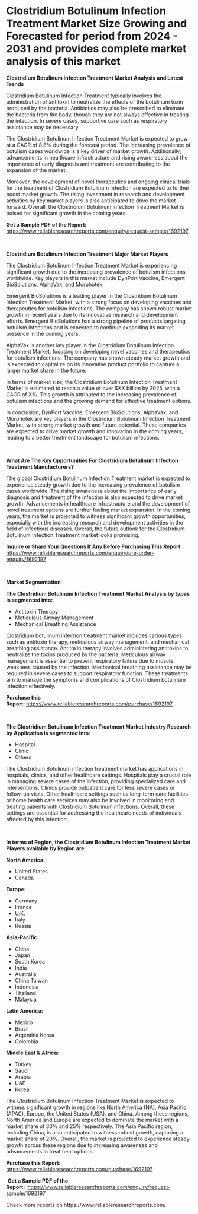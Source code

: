<p><h1>Clostridium Botulinum Infection Treatment Market Size Growing and Forecasted for period from 2024 - 2031 and provides complete market analysis of this market</h1></p><p><strong>Clostridium Botulinum Infection Treatment Market Analysis and Latest Trends</strong></p>
<p><p>Clostridium Botulinum Infection Treatment typically involves the administration of antitoxin to neutralize the effects of the botulinum toxin produced by the bacteria. Antibiotics may also be prescribed to eliminate the bacteria from the body, though they are not always effective in treating the infection. In severe cases, supportive care such as respiratory assistance may be necessary.</p><p>The Clostridium Botulinum Infection Treatment Market is expected to grow at a CAGR of 8.8% during the forecast period. The increasing prevalence of botulism cases worldwide is a key driver of market growth. Additionally, advancements in healthcare infrastructure and rising awareness about the importance of early diagnosis and treatment are contributing to the expansion of the market.</p><p>Moreover, the development of novel therapeutics and ongoing clinical trials for the treatment of Clostridium Botulinum Infection are expected to further boost market growth. The rising investment in research and development activities by key market players is also anticipated to drive the market forward. Overall, the Clostridium Botulinum Infection Treatment Market is poised for significant growth in the coming years.</p></p>
<p><strong>Get a Sample PDF of the Report:&nbsp;</strong> <a href="https://www.reliableresearchreports.com/enquiry/request-sample/1692197">https://www.reliableresearchreports.com/enquiry/request-sample/1692197</a></p>
<p>&nbsp;</p>
<p><strong>Clostridium Botulinum Infection Treatment Major Market Players</strong></p>
<p><p>The Clostridium Botulinum Infection Treatment Market is experiencing significant growth due to the increasing prevalence of botulism infections worldwide. Key players in this market include DynPort Vaccine, Emergent BioSolutions, AlphaVax, and Morphotek.</p><p>Emergent BioSolutions is a leading player in the Clostridium Botulinum Infection Treatment Market, with a strong focus on developing vaccines and therapeutics for botulism infections. The company has shown robust market growth in recent years due to its innovative research and development efforts. Emergent BioSolutions has a strong pipeline of products targeting botulism infections and is expected to continue expanding its market presence in the coming years.</p><p>AlphaVax is another key player in the Clostridium Botulinum Infection Treatment Market, focusing on developing novel vaccines and therapeutics for botulism infections. The company has shown steady market growth and is expected to capitalize on its innovative product portfolio to capture a larger market share in the future.</p><p>In terms of market size, the Clostridium Botulinum Infection Treatment Market is estimated to reach a value of over $XX billion by 2025, with a CAGR of X%. This growth is attributed to the increasing prevalence of botulism infections and the growing demand for effective treatment options.</p><p>In conclusion, DynPort Vaccine, Emergent BioSolutions, AlphaVax, and Morphotek are key players in the Clostridium Botulinum Infection Treatment Market, with strong market growth and future potential. These companies are expected to drive market growth and innovation in the coming years, leading to a better treatment landscape for botulism infections.</p></p>
<p>&nbsp;</p>
<p><strong>What Are The Key Opportunities For Clostridium Botulinum Infection Treatment Manufacturers?</strong></p>
<p><p>The global Clostridium Botulinum Infection Treatment market is expected to experience steady growth due to the increasing prevalence of botulism cases worldwide. The rising awareness about the importance of early diagnosis and treatment of the infection is also expected to drive market growth. Advancements in healthcare infrastructure and the development of novel treatment options are further fueling market expansion. In the coming years, the market is projected to witness significant growth opportunities, especially with the increasing research and development activities in the field of infectious diseases. Overall, the future outlook for the Clostridium Botulinum Infection Treatment market looks promising.</p></p>
<p><strong>Inquire or Share Your Questions If Any Before Purchasing This Report:</strong> <a href="https://www.reliableresearchreports.com/enquiry/pre-order-enquiry/1692197">https://www.reliableresearchreports.com/enquiry/pre-order-enquiry/1692197</a></p>
<p>&nbsp;</p>
<p><strong>Market Segmentation</strong></p>
<p><strong>The Clostridium Botulinum Infection Treatment Market Analysis by types is segmented into:</strong></p>
<p><ul><li>Antitoxin Therapy</li><li>Meticulous Airway Management</li><li>Mechanical Breathing Assistance</li></ul></p>
<p><p>Clostridium botulinum infection treatment market includes various types such as antitoxin therapy, meticulous airway management, and mechanical breathing assistance. Antitoxin therapy involves administering antitoxins to neutralize the toxins produced by the bacteria. Meticulous airway management is essential to prevent respiratory failure due to muscle weakness caused by the infection. Mechanical breathing assistance may be required in severe cases to support respiratory function. These treatments aim to manage the symptoms and complications of Clostridium botulinum infection effectively.</p></p>
<p><strong>Purchase this Report:&nbsp;</strong><a href="https://www.reliableresearchreports.com/purchase/1692197">https://www.reliableresearchreports.com/purchase/1692197</a></p>
<p>&nbsp;</p>
<p><strong>The Clostridium Botulinum Infection Treatment Market Industry Research by Application is segmented into:</strong></p>
<p><ul><li>Hospital</li><li>Clinic</li><li>Others</li></ul></p>
<p><p>The Clostridium Botulinum infection treatment market has applications in hospitals, clinics, and other healthcare settings. Hospitals play a crucial role in managing severe cases of the infection, providing specialized care and interventions. Clinics provide outpatient care for less severe cases or follow-up visits. Other healthcare settings such as long-term care facilities or home health care services may also be involved in monitoring and treating patients with Clostridium Botulinum infections. Overall, these settings are essential for addressing the healthcare needs of individuals affected by this infection.</p></p>
<p>&nbsp;</p>
<p><strong>In terms of Region, the Clostridium Botulinum Infection Treatment Market Players available by Region are:</strong></p>
<p>
    <p> <strong> North America: </strong>
        <ul>
            <li>United States</li>
            <li>Canada</li>
        </ul>
        </p> 
    <p> <strong> Europe: </strong>
        <ul>
            <li>Germany</li>
            <li>France</li>
            <li>U.K.</li>
            <li>Italy</li>
            <li>Russia</li>
        </ul>
        </p> 
    <p> <strong> Asia-Pacific: </strong>
        <ul>
            <li>China</li>
            <li>Japan</li>
            <li>South Korea</li>
            <li>India</li>
            <li>Australia</li>
            <li>China Taiwan</li>
            <li>Indonesia</li>
            <li>Thailand</li>
            <li>Malaysia</li>
        </ul>
        </p> 
    <p> <strong> Latin America: </strong>
        <ul>
            <li>Mexico</li>
            <li>Brazil</li>
            <li>Argentina Korea</li>
            <li>Colombia</li>
        </ul>
        </p> 
    <p> <strong> Middle East & Africa: </strong>
        <ul>
            <li>Turkey</li>
            <li>Saudi</li>
            <li>Arabia</li>
            <li>UAE</li>
            <li>Korea</li>
        </ul>
    </p>
    </p>
<p><p>The Clostridium Botulinum Infection Treatment Market is expected to witness significant growth in regions like North America (NA), Asia Pacific (APAC), Europe, the United States (USA), and China. Among these regions, North America and Europe are expected to dominate the market with a market share of 30% and 25% respectively. The Asia Pacific region, including China, is also anticipated to witness robust growth, capturing a market share of 20%. Overall, the market is projected to experience steady growth across these regions due to increasing awareness and advancements in treatment options.</p></p>
<p><strong>Purchase this Report: </strong><a href="https://www.reliableresearchreports.com/purchase/1692197">https://www.reliableresearchreports.com/purchase/1692197</a></p>
<p>&nbsp;<strong>Get a Sample PDF of the Report:&nbsp;&nbsp;</strong><a href="https://www.reliableresearchreports.com/enquiry/request-sample/1692197">https://www.reliableresearchreports.com/enquiry/request-sample/1692197</a></p>
<p><strong></strong></p>
<p>Check more reports on https://www.reliableresearchreports.com/</p>